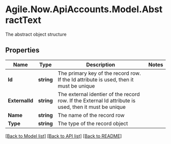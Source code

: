 # Agile.Now.ApiAccounts.Model.AbstractText
The abstract object structure

## Properties

Name | Type | Description | Notes
------------ | ------------- | ------------- | -------------
**Id** | **string** | The primary key of the record row. If the Id attribute is used, then it must be unique | 
**ExternalId** | **string** | The external identier of the record row. If the External Id attribute is used, then it must be unique | 
**Name** | **string** | The name of the record row | 
**Type** | **string** | The type of the record object | 

[[Back to Model list]](../README.md#documentation-for-models) [[Back to API list]](../README.md#documentation-for-api-endpoints) [[Back to README]](../README.md)

